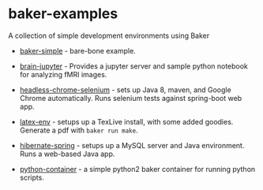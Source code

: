 # baker-examples
A collection of simple development environments using Baker

* [baker-simple](baker-simple/) - bare-bone example.

* [brain-jupyter](brain-jupyter) - Provides a jupyter server and sample python notebook for analyzing fMRI images.

* [headless-chrome-selenium](headless-chrome-selenium/) - sets up Java 8, maven, and Google Chrome automatically. Runs selenium tests against spring-boot web app.

* [latex-env](latex-env/) - setups up a TexLive install, with some added goodies. Generate a pdf with `baker run make`.

* [hibernate-spring](hibernate-spring/) - setups up a MySQL server and Java environment. Runs a web-based Java app.

* [python-container](python-container/) - a simple python2 baker container for running python scripts.